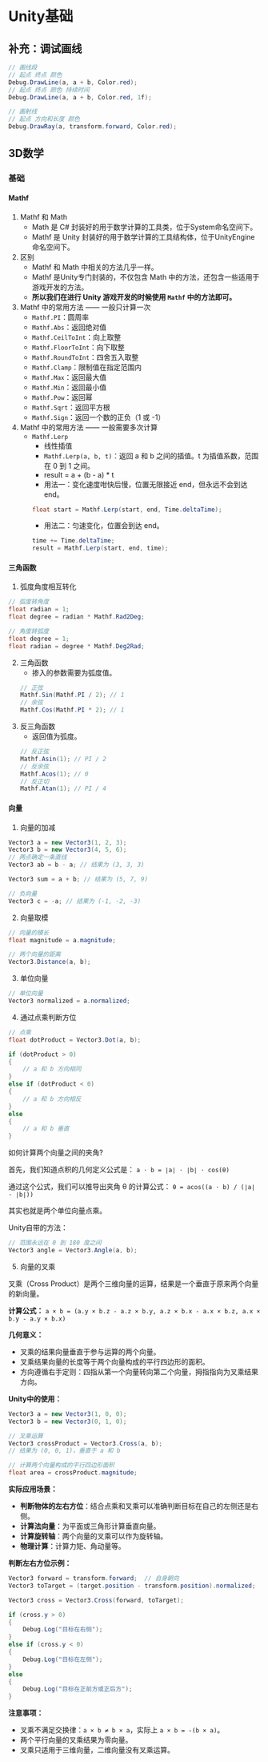 # Unity基础

## 补充：调试画线
```c#
// 画线段
// 起点 终点 颜色
Debug.DrawLine(a, a + b, Color.red);
// 起点 终点 颜色 持续时间
Debug.DrawLine(a, a + b, Color.red, 1f);

// 画射线
// 起点 方向和长度 颜色
Debug.DrawRay(a, transform.forward, Color.red);
```

## 3D数学

### 基础

#### Mathf
1. Mathf 和 Math
    - Math 是 C# 封装好的用于数学计算的工具类，位于System命名空间下。
    - Mathf 是 Unity 封装好的用于数学计算的工具结构体，位于UnityEngine命名空间下。
2. 区别
    - Mathf 和 Math 中相关的方法几乎一样。
    - Mathf 是Unity专门封装的，不仅包含 Math 中的方法，还包含一些适用于游戏开发的方法。
    - **所以我们在进行 Unity 游戏开发的时候使用 `Mathf` 中的方法即可。**
3. Mathf 中的常用方法 —— 一般只计算一次
    - `Mathf.PI`：圆周率
    - `Mathf.Abs`：返回绝对值
    - `Mathf.CeilToInt`：向上取整
    - `Mathf.FloorToInt`：向下取整
    - `Mathf.RoundToInt`：四舍五入取整
    - `Mathf.Clamp`：限制值在指定范围内
    - `Mathf.Max`：返回最大值
    - `Mathf.Min`：返回最小值
    - `Mathf.Pow`：返回幂
    - `Mathf.Sqrt`：返回平方根
    - `Mathf.Sign`：返回一个数的正负（1 或 -1）
4. Mathf 中的常用方法 —— 一般需要多次计算
    - `Mathf.Lerp`
        - 线性插值
        - `Mathf.Lerp(a, b, t)`：返回 a 和 b 之间的插值。t 为插值系数，范围在 0 到 1 之间。
        - result = a + (b - a) * t
        - 用法一：变化速度咁快后慢，位置无限接近 end，但永远不会到达 end。
        ```c#
        float start = Mathf.Lerp(start, end, Time.deltaTime);
        ```
        - 用法二：匀速变化，位置会到达 end。
        ```c#
        time += Time.deltaTime;
        result = Mathf.Lerp(start, end, time);
        ```
#### 三角函数
1. 弧度角度相互转化
```c#
// 弧度转角度
float radian = 1;
float degree = radian * Mathf.Rad2Deg; 

// 角度转弧度
float degree = 1;
float radian = degree * Mathf.Deg2Rad; 
```
2. 三角函数
    - 掺入的参数需要为弧度值。
    ```c#
    // 正弦
    Mathf.Sin(Mathf.PI / 2); // 1
    // 余弦
    Mathf.Cos(Mathf.PI * 2); // 1
    ```
3. 反三角函数
    - 返回值为弧度。
    ```c#
    // 反正弦
    Mathf.Asin(1); // PI / 2
    // 反余弦
    Mathf.Acos(1); // 0
    // 反正切
    Mathf.Atan(1); // PI / 4
    ```

#### 向量
1. 向量的加减
```c#
Vector3 a = new Vector3(1, 2, 3);
Vector3 b = new Vector3(4, 5, 6);
// 两点确定一条直线
Vector3 ab = b - a; // 结果为 (3, 3, 3)

Vector3 sum = a + b; // 结果为 (5, 7, 9)

// 负向量
Vector3 c = -a; // 结果为 (-1, -2, -3)
```

2. 向量取模
```c#
// 向量的模长
float magnitude = a.magnitude; 

// 两个向量的距离
Vector3.Distance(a, b); 
```

3. 单位向量
```c#
// 单位向量
Vector3 normalized = a.normalized; 
```

4. 通过点乘判断方位
```c#
// 点乘
float dotProduct = Vector3.Dot(a, b);

if (dotProduct > 0)
{
    // a 和 b 方向相同
}
else if (dotProduct < 0)
{
    // a 和 b 方向相反
}
else
{
    // a 和 b 垂直
}
```

如何计算两个向量之间的夹角?

首先，我们知道点积的几何定义公式是：
`a ⋅ b = ∣a∣ ⋅ ∣b∣ ⋅ cos(θ)`

通过这个公式，我们可以推导出夹角 θ 的计算公式：
`θ = acos((a ⋅ b) / (∣a∣ ⋅ ∣b∣))`

其实也就是两个单位向量点乘。

Unity自带的方法：
```c#
// 范围永远在 0 到 180 度之间
Vector3 angle = Vector3.Angle(a, b);
```

5. 向量的叉乘

叉乘（Cross Product）是两个三维向量的运算，结果是一个垂直于原来两个向量的新向量。

**计算公式：**
`a × b = (a.y × b.z - a.z × b.y, a.z × b.x - a.x × b.z, a.x × b.y - a.y × b.x)`

**几何意义：**
- 叉乘的结果向量垂直于参与运算的两个向量。
- 叉乘结果向量的长度等于两个向量构成的平行四边形的面积。
- 方向遵循右手定则：四指从第一个向量转向第二个向量，拇指指向为叉乘结果方向。

**Unity中的使用：**
```c#
Vector3 a = new Vector3(1, 0, 0);
Vector3 b = new Vector3(0, 1, 0);

// 叉乘运算
Vector3 crossProduct = Vector3.Cross(a, b);
// 结果为 (0, 0, 1)，垂直于 a 和 b

// 计算两个向量构成的平行四边形面积
float area = crossProduct.magnitude;
```

**实际应用场景：**
- **判断物体的左右方位**：结合点乘和叉乘可以准确判断目标在自己的左侧还是右侧。
- **计算法向量**：为平面或三角形计算垂直向量。
- **计算旋转轴**：两个向量的叉乘可以作为旋转轴。
- **物理计算**：计算力矩、角动量等。

**判断左右方位示例：**
```c#
Vector3 forward = transform.forward;  // 自身朝向
Vector3 toTarget = (target.position - transform.position).normalized;

Vector3 cross = Vector3.Cross(forward, toTarget);

if (cross.y > 0)
{
    Debug.Log("目标在右侧");
}
else if (cross.y < 0)
{
    Debug.Log("目标在左侧");
}
else
{
    Debug.Log("目标在正前方或正后方");
}
```

**注意事项：**
- 叉乘不满足交换律：`a × b ≠ b × a`，实际上 `a × b = -(b × a)`。
- 两个平行向量的叉乘结果为零向量。
- 叉乘只适用于三维向量，二维向量没有叉乘运算。

